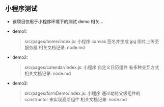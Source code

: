 ## 小程序测试

- 该项目仅用于小程序环境下的测试 demo 相关...

- demo1:

  > src/pages/home/index.js: 小程序 canvas 签名并生成 jpg 图片上传至服务器
  > 相关文档记录: node.md

- demo2:

  > src/pages/calendar/index.js: 小程序 自定义日历组件 有多种交互方式
  > 相关文档记录: node.md

- demo3:
  > src/pages/formDemo/index.js: 小程序 通过劫持父级组件的 constructor 来实现高阶组件
  > 相关文档记录: node.md

